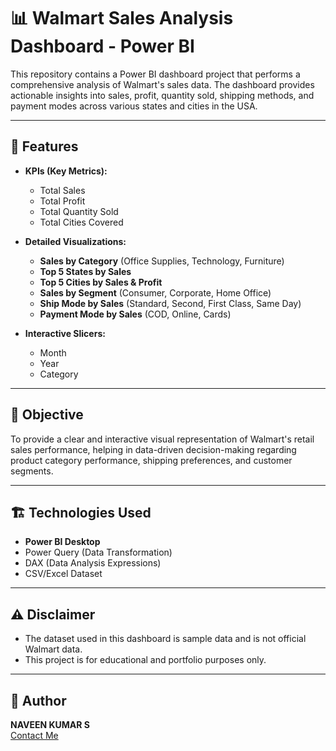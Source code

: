 # 📊 Walmart Sales Analysis Dashboard - Power BI

This repository contains a Power BI dashboard project that performs a comprehensive analysis of Walmart's sales data. The dashboard provides actionable insights into sales, profit, quantity sold, shipping methods, and payment modes across various states and cities in the USA.

---

## 🚀 Features

- **KPIs (Key Metrics):**
  - Total Sales
  - Total Profit
  - Total Quantity Sold
  - Total Cities Covered

- **Detailed Visualizations:**
  - **Sales by Category** (Office Supplies, Technology, Furniture)
  - **Top 5 States by Sales**
  - **Top 5 Cities by Sales & Profit**
  - **Sales by Segment** (Consumer, Corporate, Home Office)
  - **Ship Mode by Sales** (Standard, Second, First Class, Same Day)
  - **Payment Mode by Sales** (COD, Online, Cards)

- **Interactive Slicers:**
  - Month
  - Year
  - Category

---

## 📌 Objective

To provide a clear and interactive visual representation of Walmart's retail sales performance, helping in data-driven decision-making regarding product category performance, shipping preferences, and customer segments.

---

## 🏗️ Technologies Used

- **Power BI Desktop**
- Power Query (Data Transformation)
- DAX (Data Analysis Expressions)
- CSV/Excel Dataset 

---

## ⚠️ Disclaimer

- The dataset used in this dashboard is sample data and is not official Walmart data.
- This project is for educational and portfolio purposes only.

---
## 🔗 Author

**NAVEEN KUMAR S**  
[Contact Me](https://github.com/naveenkumar279)  


